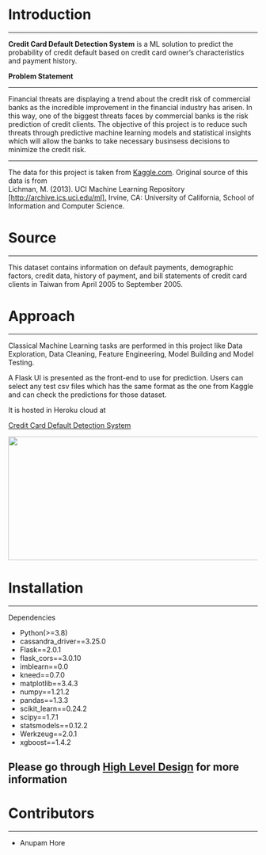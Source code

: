 <h1>Introduction</h1>
<hr>
<strong>Credit Card Default Detection System</strong> is a ML solution to predict the probability of credit default based on credit card owner’s characteristics and payment history.


<strong>Problem Statement</strong>
<hr>
<div>Financial threats are displaying a trend about the credit risk of commercial banks as the incredible improvement in the financial industry has arisen. In this way, one of the biggest threats faces by commercial banks is the risk prediction of credit clients. The objective of this project is to reduce such threats through predictive machine learning models and statistical insights which will allow the banks to take necessary businsess decisions to minimize the credit risk.</div>
<hr>
The data  for this project is taken from <a href="https://www.kaggle.com/uciml/default-of-credit-card-clients-dataset" target='_blank'>Kaggle.com</a>. Original source of this data is from
<div>Lichman, M. (2013). UCI Machine Learning Repository <a href="http://archive.ics.uci.edu/ml" target="_blank">[http://archive.ics.uci.edu/ml].</a>  Irvine, CA: University of California, School of Information and Computer Science.</div>

<h1>Source</h1>
<hr>
This dataset contains information on default payments, demographic factors, credit data, history of payment, and bill statements of credit card clients in Taiwan from April 2005 to September 2005.


<h1>Approach</h1>
<hr>
Classical Machine Learning tasks are performed in this project like Data Exploration, Data Cleaning, Feature Engineering, Model Building and Model Testing.

A Flask UI is presented as the front-end to use for prediction. Users can select any test csv files which has the same format as the one from Kaggle and can check the predictions for those dataset.

It is hosted in Heroku cloud at 

<a href="https://credit-card-defauldetection.herokuapp.com/" target="_blank">Credit Card Default Detection System</a>

<img src="https://www.dropbox.com/s/4bim4be7j7002zw/predictmodel.png?raw=1" style="width:600px;height:250px"/>

<h1>Installation</h1>
<hr>
Dependencies
 <ul>
    <li>Python(>=3.8)</li>
    <li>cassandra_driver==3.25.0</li>
    <li>Flask==2.0.1</li>
    <li>flask_cors==3.0.10</li>
    <li>imblearn==0.0</li>
    <li>kneed==0.7.0</li>
    <li>matplotlib==3.4.3</li>
    <li>numpy==1.21.2</li>
    <li>pandas==1.3.3</li>
    <li>scikit_learn==0.24.2</li>
    <li>scipy==1.7.1</li>
    <li>statsmodels==0.12.2</li>
    <li>Werkzeug==2.0.1</li>
    <li>xgboost==1.4.2</li>
</ul>

<h2>Please go through <a href="https://drive.google.com/file/d/1LCuQAlMBKlEIa9V1RtiFMSyYDiAzgh8D/view?usp=sharing" target="_blank">High Level Design</a> for more information</h2>


<h1>Contributors</h1>
<hr>
<ul>
<li>Anupam Hore</li>
</ul>
